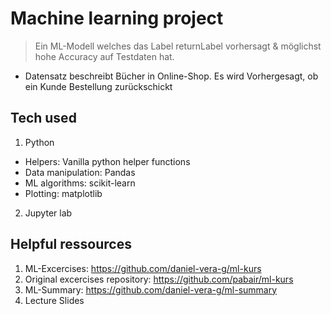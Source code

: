 # Machine learning project

> Ein ML-Modell welches das Label returnLabel vorhersagt & möglichst hohe Accuracy auf Testdaten hat.

* Datensatz beschreibt Bücher in Online-Shop. Es wird Vorhergesagt, ob ein Kunde Bestellung zurückschickt

## Tech used

1. Python
  * Helpers: Vanilla python helper functions
  * Data manipulation: Pandas
  * ML algorithms: scikit-learn
  * Plotting: matplotlib
2. Jupyter lab

## Helpful ressources

1. ML-Excercises: https://github.com/daniel-vera-g/ml-kurs
2. Original excercises repository: https://github.com/pabair/ml-kurs
3. ML-Summary: https://github.com/daniel-vera-g/ml-summary
4. Lecture Slides
